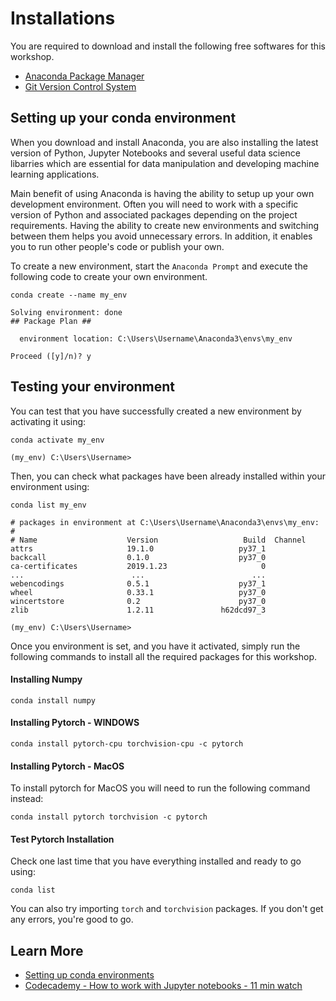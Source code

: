 # Installations

You are required to download and install the following free softwares for this workshop.

- [Anaconda Package Manager](https://www.anaconda.com/)
- [Git Version Control System](https://git-scm.com/)

## Setting up your conda environment

When you download and install Anaconda, you are also installing the latest version of Python, Jupyter Notebooks and several useful data science libarries which are essential for data manipulation and developing machine learning applications.

Main benefit of using Anaconda is having the ability to setup up your own development environment. Often you will need to work with a specific version of Python and associated packages depending on the project requirements.  Having the ability to create new environments and switching between them helps you avoid unnecessary errors. In addition, it enables you to run other people's code or publish your own.

To create a new environment, start the `Anaconda Prompt` and execute the following code to create your own  environment.

```conda
conda create --name my_env

Solving environment: done
## Package Plan ##

  environment location: C:\Users\Username\Anaconda3\envs\my_env

Proceed ([y]/n)? y
```

## Testing your environment

You can test that you have successfully created a new environment by activating it using:

```conda
conda activate my_env

(my_env) C:\Users\Username>
```

Then, you can check what packages have been already installed within your environment using:

```conda
conda list my_env

# packages in environment at C:\Users\Username\Anaconda3\envs\my_env:
#
# Name                    Version                   Build  Channel
attrs                     19.1.0                   py37_1
backcall                  0.1.0                    py37_0
ca-certificates           2019.1.23                     0
...                        ...                        ...
webencodings              0.5.1                    py37_1
wheel                     0.33.1                   py37_0
wincertstore              0.2                      py37_0
zlib                      1.2.11               h62dcd97_3
```

```conda
(my_env) C:\Users\Username>
```

Once you environment is set, and you have it activated, simply run the following commands to install all the required packages for this workshop.

#### Installing Numpy

```conda
conda install numpy
```

#### Installing Pytorch - WINDOWS

```conda
conda install pytorch-cpu torchvision-cpu -c pytorch
```

#### Installing Pytorch - MacOS

To install pytorch for MacOS you will need to run the following command instead:

```
conda install pytorch torchvision -c pytorch
```

#### Test Pytorch Installation

Check one last time that you have everything installed and ready to go using:

```conda
conda list
```

You can also try importing `torch` and `torchvision` packages. If you don't get any errors, you're good to go.

## Learn More

- [Setting up conda environments](https://docs.conda.io/projects/conda/en/latest/user-guide/tasks/manage-environments.html#viewing-a-list-of-your-environments)
- [Codecademy - How to work with Jupyter notebooks - 11 min watch](https://www.codecademy.com/articles/how-to-use-jupyter-notebooks)
